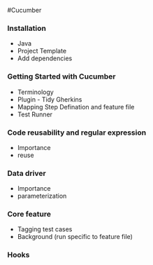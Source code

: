 #Cucumber 

### Installation
 - Java
 - Project Template 
 - Add dependencies 

### Getting Started with Cucumber 
- Terminology
- Plugin - Tidy Gherkins
- Mapping Step Defination and feature file
- Test Runner

### Code reusability and regular expression
- Importance 
- reuse

### Data driver 
- Importance 
- parameterization

### Core feature 
- Tagging test cases
- Background (run specific to feature file)

### Hooks

